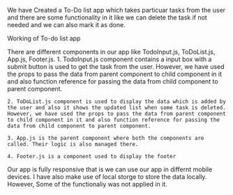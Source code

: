We have Created a To-Do list app which takes particuar tasks from the user and there are some functionality in it like we can delete the task if not needed and we can also mark it as done.

Working of To-do list app

There are different components in our app like TodoInput.js, ToDoList.js, App.js, Footer.js. 1. TodoInput.js component contains a input box with a submit button is used to get the task from the user. However, we have used the props to pass the data from parent component to child component in it and also function reference for passing the data from child component to parent component.

    2. ToDoList.js component is used to display the data which is added by the user and also it shows the updated list when some task is deleted. However, we have used the props to pass the data from parent component to child component in it and also function reference for passing the data from child component to parent component.

    3. App.js is the parent component where both the components are called. Their logic is also managed there.

    4. Footer.js is a component used to display the footer

Our app is fully responsive that is we can use our app in differnt mobile devices.
I have also make use of local storge to store the data locally. However, Some of the functionaliy was not applied in it.
